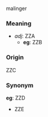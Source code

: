 malinger
### Meaning
+ _adj_: ZZA
    + __eg__: ZZB

### Origin

ZZC

### Synonym

__eg__: ZZD

+ ZZE


